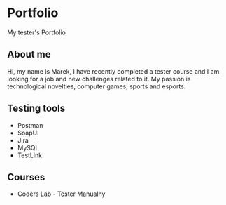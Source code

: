 # Portfolio
My tester's Portfolio
<h2>About me</h2>
Hi, my name is Marek, I have recently completed a tester course and I am looking for a job and new challenges related to it. My passion is technological novelties, computer games, sports and esports.
<h2>Testing tools</h2>
<ul>
  <li>Postman</li>
  <li>SoapUI</li>
  <li>Jira</li>
  <li>MySQL</li>
  <li>TestLink</li>
</ul>
  
  <h2>Courses</h2>
  <ul>
    <li>Coders Lab - Tester Manualny</li>
  </ul>
